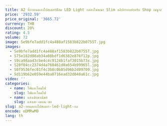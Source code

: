 ```yaml
---
title: A2 ที่กําหนดเองโปสเตอร์ฟิล์ม LED Light กล่องโฆษณา Slim คลิปกรอบสําหรับ Shop เมนูจอแสดงผลติดผนังป้ายโฆษณาภาพยนตร์ Cinema
price: '2932.59'
price_original: '3665.72'
currency: THB
discount: 20%
rating: 4.5
volume: 72
image: Se9bfe7add1fc4a488af1583b822b0755T.jpg
images:
  - Se9bfe7add1fc4a488af1583b822b0755T.jpg
  - S75e182d08ab34a08bdf1d6382e876f12p.jpg
  - S9ca98aad3cbe4c4c9124b1faf3015b73x.jpg
  - S20f04cc2374d4a768461d0a654b99965l.jpg
  - S0f9536fec01f4c3b8c0b85d96b2d09709.jpg
  - Sd119b62e059e44ba8716ead32d040a61c.jpg
video: ''
categories:
  - name: ไฟและโคมไฟ
    slug: ไฟและโคมไฟ
  - name: แสงเชิงพาณิชย์
    slug: แสงเช-งพาณ-ชย
slug: a2-าหนดเองโปสเตอร-led-light-กล
encode: oDMRwMO
lang: th
---
```

  